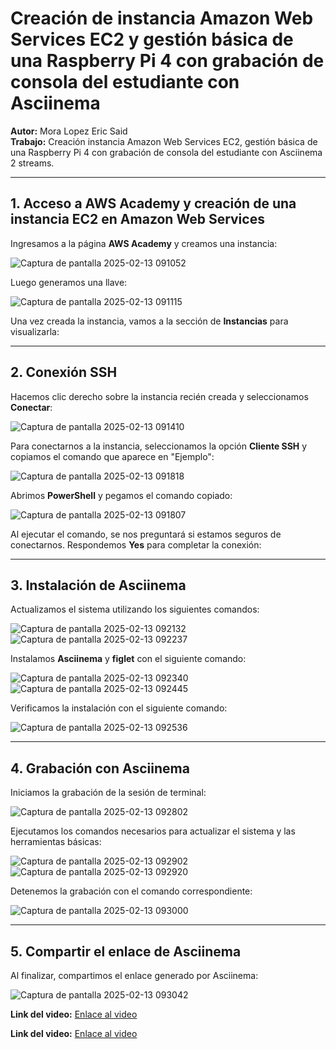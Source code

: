 # Creación de instancia Amazon Web Services EC2 y gestión básica de una Raspberry Pi 4 con grabación de consola del estudiante con Asciinema

**Autor:** Mora Lopez Eric Said  
**Trabajo:** Creación instancia Amazon Web Services EC2, gestión básica de una Raspberry Pi 4 con grabación de consola del estudiante con Asciinema 2 streams.

---

## 1. Acceso a AWS Academy y creación de una instancia EC2 en Amazon Web Services

Ingresamos a la página **AWS Academy** y creamos una instancia:

![Captura de pantalla 2025-02-13 091052](https://github.com/user-attachments/assets/bb7d6064-d05c-4f2b-9ba5-aa72c629fbd2)

Luego generamos una llave:

![Captura de pantalla 2025-02-13 091115](https://github.com/user-attachments/assets/0fb7dd7a-bda7-4556-ae68-eb719ed3868f)


Una vez creada la instancia, vamos a la sección de **Instancias** para visualizarla:


---

## 2. Conexión SSH

Hacemos clic derecho sobre la instancia recién creada y seleccionamos **Conectar**:

![Captura de pantalla 2025-02-13 091410](https://github.com/user-attachments/assets/a4e190f7-c18c-4eaa-8651-582975f32163)


Para conectarnos a la instancia, seleccionamos la opción **Cliente SSH** y copiamos el comando que aparece en "Ejemplo":

![Captura de pantalla 2025-02-13 091818](https://github.com/user-attachments/assets/5aa7df12-3ac2-4716-93d2-a462436dfab1)



Abrimos **PowerShell** y pegamos el comando copiado:

![Captura de pantalla 2025-02-13 091807](https://github.com/user-attachments/assets/a3d96a04-c298-4d3f-91ab-129bbd446b81)


Al ejecutar el comando, se nos preguntará si estamos seguros de conectarnos. Respondemos **Yes** para completar la conexión:



---

## 3. Instalación de Asciinema

Actualizamos el sistema utilizando los siguientes comandos:

![Captura de pantalla 2025-02-13 092132](https://github.com/user-attachments/assets/dcdaee6a-3bae-41a1-870f-2d32ebd4ba8f)
![Captura de pantalla 2025-02-13 092237](https://github.com/user-attachments/assets/6ef05e0b-fd3b-4a0e-ade8-ae2788acb95e)


Instalamos **Asciinema** y **figlet** con el siguiente comando:


![Captura de pantalla 2025-02-13 092340](https://github.com/user-attachments/assets/d2022f80-2c02-466e-8ef5-c979940f67ba)
![Captura de pantalla 2025-02-13 092445](https://github.com/user-attachments/assets/83f172e8-2daa-407a-8f7a-fc2177c6549e)


Verificamos la instalación con el siguiente comando:

![Captura de pantalla 2025-02-13 092536](https://github.com/user-attachments/assets/9fe4c0d2-8280-465d-bed6-262828d06d45)


---

## 4. Grabación con Asciinema

Iniciamos la grabación de la sesión de terminal:

![Captura de pantalla 2025-02-13 092802](https://github.com/user-attachments/assets/9622dbd8-f3e3-4fdf-85bf-37e391f5b6fa)

Ejecutamos los comandos necesarios para actualizar el sistema y las herramientas básicas:

![Captura de pantalla 2025-02-13 092902](https://github.com/user-attachments/assets/bd5befa5-b375-415c-a629-8e62ba9fe7b0)
![Captura de pantalla 2025-02-13 092920](https://github.com/user-attachments/assets/d6a7820f-cf4d-4a3f-be39-092ff3ede426)

Detenemos la grabación con el comando correspondiente:

![Captura de pantalla 2025-02-13 093000](https://github.com/user-attachments/assets/66924b07-d2e1-444d-9644-4cf24ddbd14b)


---

## 5. Compartir el enlace de Asciinema

Al finalizar, compartimos el enlace generado por Asciinema:

![Captura de pantalla 2025-02-13 093042](https://github.com/user-attachments/assets/4a1e9ee3-eb22-464b-8901-e175d1d10a8d)


**Link del video:** [Enlace al video](https://asciinema.org/a/703249)

**Link del video:** [Enlace al video](https://asciinema.org/a/sFaU9YDSKybAL5WMWsxEsgix5)
